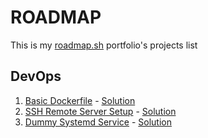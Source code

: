 # ROADMAP
This is my [roadmap.sh](https://roadmap.sh/) portfolio's projects list 

## DevOps
1. [Basic Dockerfile](https://roadmap.sh/projects/basic-dockerfile) - [Solution](https://github.com/Aramxxx8691/RoadMap/tree/master/Basic_Dockerfile)
2. [SSH Remote Server Setup](https://roadmap.sh/projects/ssh-remote-server-setup) - [Solution](https://github.com/Aramxxx8691/RoadMap/tree/master/SSH_Remote_Server_Setup)
3. [Dummy Systemd Service](https://roadmap.sh/projects/dummy-systemd-service) - [Solution](https://github.com/Aramxxx8691/RoadMap/tree/master/Dummy_Systemd_Service)